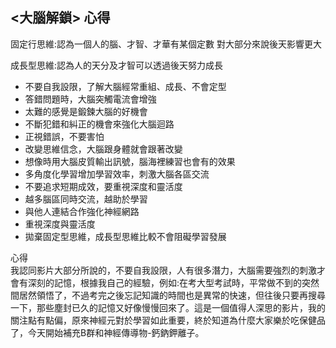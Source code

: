 ## <大腦解鎖> 心得
固定行思維:認為一個人的腦、才智、才華有某個定數
對大部分來說後天影響更大

成長型思維:認為人的天分及才智可以透過後天努力成長

- 不要自我設限，了解大腦經常重組、成長、不會定型
- 答錯問題時，大腦突觸電流會增強  
- 太難的感覺是鍛鍊大腦的好機會
- 不斷犯錯和糾正的機會來強化大腦迴路   
- 正視錯誤，不要害怕   
- 改變思維信念，大腦跟身體就會跟著改變   
- 想像時用大腦皮質輸出訊號，腦海裡練習也會有的效果
- 多角度化學習增加學習效率，刺激大腦各區交流
- 不要追求短期成效，要重視深度和靈活度
- 越多腦區同時交流，越助於學習
- 與他人連結合作強化神經網路
- 重視深度與靈活度
- 拋棄固定型思維，成長型思維比較不會阻礙學習發展


心得  
我認同影片大部分所說的，不要自我設限，人有很多潛力，大腦需要強烈的刺激才會有深刻的記憶，根據我自己的經驗，例如:在考大型考試時，平常做不到的突然間居然領悟了，不過考完之後忘記知識的時間也是異常的快速，但往後只要再搜尋一下，那些塵封已久的記憶又好像慢慢回來了。這是一個值得人深思的影片，我的關注點有點偏，原來神經元對於學習如此重要，終於知道為什麼大家樂於吃保健品了，今天開始補充B群和神經傳導物-鈣鈉鉀離子。
